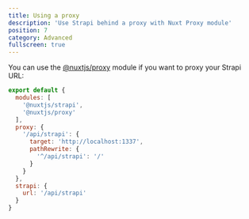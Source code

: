```yaml
---
title: Using a proxy
description: 'Use Strapi behind a proxy with Nuxt Proxy module'
position: 7
category: Advanced
fullscreen: true
---
```


You can use the [@nuxtjs/proxy](https://github.com/nuxt-community/proxy-module) module if you want to proxy your Strapi URL:

```js [nuxt.config.js]
export default {
  modules: [
    '@nuxtjs/strapi',
    '@nuxtjs/proxy'
  ],
  proxy: {
    '/api/strapi': {
      target: 'http://localhost:1337',
      pathRewrite: {
        '^/api/strapi': '/'
      }
    }
  },
  strapi: {
    url: '/api/strapi'
  }
}
```
